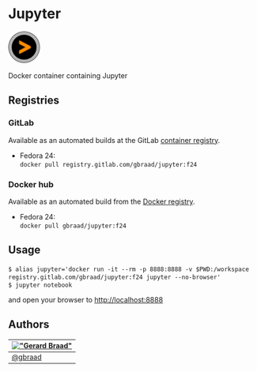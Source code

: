 Jupyter
=======

!["Prompt"](https://raw.githubusercontent.com/gbraad/assets/gh-pages/icons/prompt-icon-64.png)


Docker container containing Jupyter


## Registries

### GitLab

Available as an automated builds at the GitLab [container registry](https://gitlab.com/gbraad/jupyter/container_registry).

  * Fedora 24:  
    `docker pull registry.gitlab.com/gbraad/jupyter:f24`


### Docker hub

Available as an automated build from the [Docker registry](https://hub.docker.com/r/gbraad/jupyter/).

  * Fedora 24:  
    `docker pull gbraad/jupyter:f24`


Usage
-----

```
$ alias jupyter='docker run -it --rm -p 8888:8888 -v $PWD:/workspace registry.gitlab.com/gbraad/jupyter:f24 jupyter --no-browser'
$ jupyter notebook
```

and open your browser to [http://localhost:8888](http://localhost:8888)


Authors
-------

| [!["Gerard Braad"](http://gravatar.com/avatar/e466994eea3c2a1672564e45aca844d0.png?s=60)](http://gbraad.nl "Gerard Braad <me@gbraad.nl>") |
|---|
| [@gbraad](https://twitter.com/gbraad)  |
